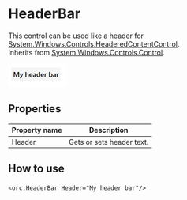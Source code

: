 HeaderBar
=========

This control can be used like a header for [System.Windows.Controls.HeaderedContentControl][1].
<br />Inherits from [System.Windows.Controls.Control][2].

![HeaderBar 01][3]

## Properties

Property name|Description
-|-
Header|Gets or sets header text.

## How to use

```
<orc:HeaderBar Header="My header bar"/>
```
[1]: https://msdn.microsoft.com/en-us/library/system.windows.controls.headeredcontentcontrol(v=vs.110).aspx
[2]: https://msdn.microsoft.com/en-us/library/system.windows.controls.control(v=vs.110).aspx
[3]: ../images/orc.controls/headerbar/HeaderBar_01.png